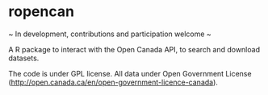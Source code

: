 # ropencan

~ In development, contributions and participation welcome ~

A R package to interact with the Open Canada API, to search and download datasets. 

The code is under GPL license. All data under Open Government License (http://open.canada.ca/en/open-government-licence-canada). 
